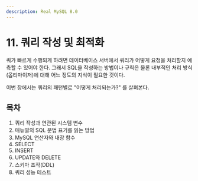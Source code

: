 ```yaml
---
description: Real MySQL 8.0
---
```


# 11. 쿼리 작성 및 최적화

쿼가 빠르게 수행되게 하려면 데이터베이스 서버에서 쿼리가 어떻게 요청을 처리할지 예측할 수 있어야 한다. 그래서 SQL을 작성하는 방법이나 규칙은 물론 내부적인 처리 방식(옵티마이저)에 대해 어느 정도의 지식이 필요한 것이다.

이번 장에서는 쿼리의 패턴별로 "어떻게 처리되는가?" 를 살펴본다.

## 목차

1. 쿼리 작성과 연관된 시스템 변수
2. 매뉴얼의 SQL 문법 표기를 읽는 방법
3. MySQL 연산자와 내장 함수
4. SELECT
5. INSERT
6. UPDATE와 DELETE
7. 스키마 조작(DDL)
8. 쿼리 성능 테스트